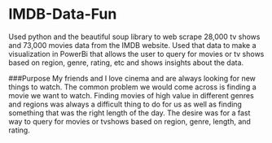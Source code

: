 # IMDB-Data-Fun
Used python and the beautiful soup library to web scrape 28,000 tv shows and 73,000 movies data from the IMDB website. Used that data to make a visualization in PowerBi that allows the user to query for movies or tv shows based on region, genre, rating, etc and shows insights about the data.

###Purpose
My friends and I love cinema and are always looking for new things to watch. The common problem we would come across is finding a movie we want to watch. Finding movies of high value in different genres and regions was always a difficult thing to do for us as well as finding something that was the right length of the day. 
The desire was for a fast way to query for movies or tvshows based on region, genre, length, and rating. 
